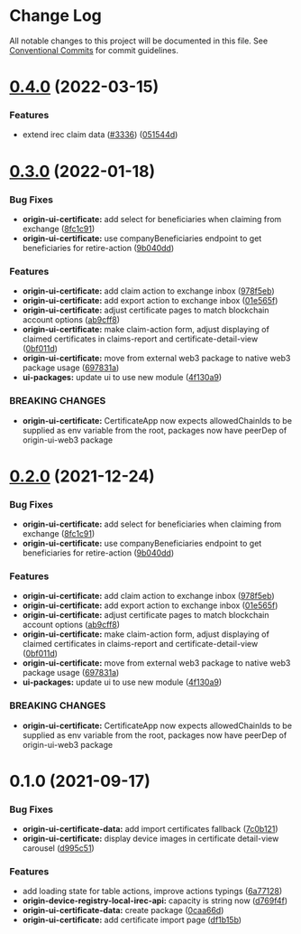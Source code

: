 # Change Log

All notable changes to this project will be documented in this file.
See [Conventional Commits](https://conventionalcommits.org) for commit guidelines.

# [0.4.0](https://github.com/energywebfoundation/origin/compare/@energyweb/origin-ui-certificate-data@0.3.0...@energyweb/origin-ui-certificate-data@0.4.0) (2022-03-15)


### Features

* extend irec claim data ([#3336](https://github.com/energywebfoundation/origin/issues/3336)) ([051544d](https://github.com/energywebfoundation/origin/commit/051544dd0ae36dee02db4924829d82c46ec3712e))





# [0.3.0](https://github.com/energywebfoundation/origin/compare/@energyweb/origin-ui-certificate-data@0.1.0...@energyweb/origin-ui-certificate-data@0.3.0) (2022-01-18)


### Bug Fixes

* **origin-ui-certificate:** add select for beneficiaries when claiming from exchange ([8fc1c91](https://github.com/energywebfoundation/origin/commit/8fc1c91d0fcb2636ffcee18a873ef7b19e76a892))
* **origin-ui-certificate:** use companyBeneficiaries endpoint to get beneficiaries for retire-action ([9b040dd](https://github.com/energywebfoundation/origin/commit/9b040dd03d034b4bf8e37d261d5c5d980f8c7137))


### Features

* **origin-ui-certificate:** add claim action to exchange inbox ([978f5eb](https://github.com/energywebfoundation/origin/commit/978f5eb1b0a4a8650c41f8d5dae7d687d4bf7e48))
* **origin-ui-certificate:** add export action to exchange inbox ([01e565f](https://github.com/energywebfoundation/origin/commit/01e565f51c4deb0366d1e63fc3ca655157950088))
* **origin-ui-certificate:** adjust certificate pages to match blockchain account options ([ab9cff8](https://github.com/energywebfoundation/origin/commit/ab9cff81c78e21e0973e9457b48dcdb241d64806))
* **origin-ui-certificate:** make claim-action form, adjust displaying of claimed certificates in claims-report and certificate-detail-view ([0bf011d](https://github.com/energywebfoundation/origin/commit/0bf011d5f189f6b45db1d2237f232a446e100328))
* **origin-ui-certificate:** move from external web3 package to native web3 package usage ([697831a](https://github.com/energywebfoundation/origin/commit/697831a44b21ba906b809eeb0b8e0a8d9e3db13b))
* **ui-packages:** update ui to use new module ([4f130a9](https://github.com/energywebfoundation/origin/commit/4f130a919a09d483aca4a28e98d5b4b9d5c2b123))


### BREAKING CHANGES

* **origin-ui-certificate:** CertificateApp now expects allowedChainIds to be supplied as env variable from the root, packages now have peerDep of origin-ui-web3 package





# [0.2.0](https://github.com/energywebfoundation/origin/compare/@energyweb/origin-ui-certificate-data@0.1.0...@energyweb/origin-ui-certificate-data@0.2.0) (2021-12-24)


### Bug Fixes

* **origin-ui-certificate:** add select for beneficiaries when claiming from exchange ([8fc1c91](https://github.com/energywebfoundation/origin/commit/8fc1c91d0fcb2636ffcee18a873ef7b19e76a892))
* **origin-ui-certificate:** use companyBeneficiaries endpoint to get beneficiaries for retire-action ([9b040dd](https://github.com/energywebfoundation/origin/commit/9b040dd03d034b4bf8e37d261d5c5d980f8c7137))


### Features

* **origin-ui-certificate:** add claim action to exchange inbox ([978f5eb](https://github.com/energywebfoundation/origin/commit/978f5eb1b0a4a8650c41f8d5dae7d687d4bf7e48))
* **origin-ui-certificate:** add export action to exchange inbox ([01e565f](https://github.com/energywebfoundation/origin/commit/01e565f51c4deb0366d1e63fc3ca655157950088))
* **origin-ui-certificate:** adjust certificate pages to match blockchain account options ([ab9cff8](https://github.com/energywebfoundation/origin/commit/ab9cff81c78e21e0973e9457b48dcdb241d64806))
* **origin-ui-certificate:** make claim-action form, adjust displaying of claimed certificates in claims-report and certificate-detail-view ([0bf011d](https://github.com/energywebfoundation/origin/commit/0bf011d5f189f6b45db1d2237f232a446e100328))
* **origin-ui-certificate:** move from external web3 package to native web3 package usage ([697831a](https://github.com/energywebfoundation/origin/commit/697831a44b21ba906b809eeb0b8e0a8d9e3db13b))
* **ui-packages:** update ui to use new module ([4f130a9](https://github.com/energywebfoundation/origin/commit/4f130a919a09d483aca4a28e98d5b4b9d5c2b123))


### BREAKING CHANGES

* **origin-ui-certificate:** CertificateApp now expects allowedChainIds to be supplied as env variable from the root, packages now have peerDep of origin-ui-web3 package





# 0.1.0 (2021-09-17)


### Bug Fixes

* **origin-ui-certificate-data:** add import certificates fallback ([7c0b121](https://github.com/energywebfoundation/origin/commit/7c0b121281c2792374d9bbaf9ece1e66842d52d9))
* **origin-ui-certificate:** display device images in certificate detail-view carousel ([d995c51](https://github.com/energywebfoundation/origin/commit/d995c5126656e854759ca223cf9515440e8b743d))


### Features

* add loading state for table actions, improve actions typings ([6a77128](https://github.com/energywebfoundation/origin/commit/6a771283ae4535ca1feaa731267a7de739177af5))
* **origin-device-registry-local-irec-api:** capacity is string now ([d769f4f](https://github.com/energywebfoundation/origin/commit/d769f4fc0bd89c3bfe2a077db3f47006c9f6cc33))
* **origin-ui-certificate-data:** create package ([0caa66d](https://github.com/energywebfoundation/origin/commit/0caa66d509d7d6f1372b3270d049a293c28ebca3))
* **origin-ui-certificate:** add certificate import page ([df1b15b](https://github.com/energywebfoundation/origin/commit/df1b15bb7872409b0caf2d084e174077e5c1b61d))
